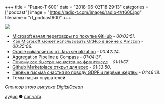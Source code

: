 +++
title = "Радио-Т 600"
date = "2018-06-02T18:29:13"
categories = ["podcast"]
image = "https://radio-t.com/images/radio-t/rt600.jpg"
filename = "rt_podcast600"
+++

![](https://radio-t.com/images/radio-t/rt600.jpg)

- [Microsoft начал переговоры по покупке GitHub](http://www.businessinsider.com/2-billion-startup-github-could-be-for-sale-microsoft-2018-5) - *00:03:51*.
- [Как Microsoft может использовать GitHub в войне с Amazon](https://www.businessinsider.com.au/why-microsoft-should-buy-github-2018-6) - *00:25:06*.
- [Oracle избавляется от Java serialization](https://www.infoworld.com/article/3275924/java/oracle-plans-to-dump-risky-java-serialization.html) - *00:42:24*.
- [Aggregation Pipeline в Compass](https://www.mongodb.com/blog/post/introducing-the-aggregation-pipeline-builder-in-mongodb-compass) - *01:04:37*.
- [Почему все быстро меняется на фронтенеде](http://www.breck-mckye.com/blog/2018/05/why-is-front-end-development-so-unstable/) - *01:11:57*.
- [Github Marketplace открыт для всех](https://thenextweb.com/dd/2018/05/31/developers-can-now-upload-apps-to-the-github-marketplace-for-free/) - *01:33:50*.
- [Первые письма счастья по поводу GDPR и первые жертвы](https://jacquesmattheij.com/so-your-start-up-receive-the-nightmare-gdpr-letter) - *01:46:18*.
- Темы наших слушателей

*Спонсор этого выпуска [DigitalOcean](https://www.digitalocean.com)*


[аудио](http://cdn.radio-t.com/rt_podcast600.mp3) ● [лог чата](http://chat.radio-t.com/logs/radio-t-600.html)
<audio src="http://cdn.radio-t.com/rt_podcast600.mp3" preload="none"></audio>
